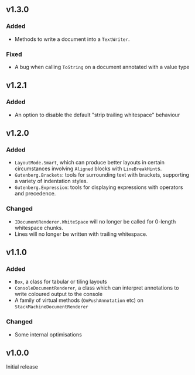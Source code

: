 v1.3.0
------

### Added

* Methods to write a document into a `TextWriter`.


### Fixed

* A bug when calling `ToString` on a document annotated with a value type


v1.2.1
------

### Added

* An option to disable the default "strip trailing whitespace" behaviour


v1.2.0
------

### Added

* `LayoutMode.Smart`, which can produce better layouts in certain circumstances involving `Aligned` blocks with `LineBreakHint`s.
* `Gutenberg.Brackets`: tools for surrounding text with brackets, supporting a variety of indentation styles.
* `Gutenberg.Expression`: tools for displaying expressions with operators and precedence.

### Changed

* `IDocumentRenderer.WhiteSpace` will no longer be called for 0-length whitespace chunks.
* Lines will no longer be written with trailing whitespace.


v1.1.0
------

### Added

* `Box`, a class for tabular or tiling layouts
* `ConsoleDocumentRenderer`, a class which can interpret annotations to write coloured output to the console
* A family of virtual methods (`OnPushAnnotation` etc) on `StackMachineDocumentRenderer`

### Changed
* Some internal optimisations


v1.0.0
------

Initial release
